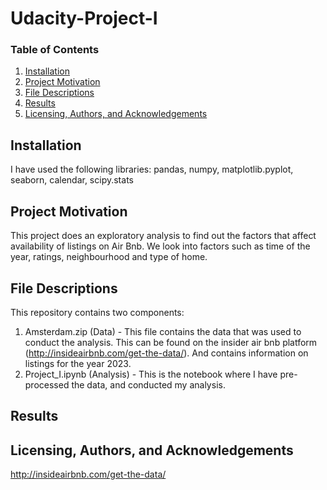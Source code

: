 # Udacity-Project-I

### Table of Contents

1. [Installation](#installation)
2. [Project Motivation](#motivation)
3. [File Descriptions](#files)
4. [Results](#results)
5. [Licensing, Authors, and Acknowledgements](#licensing)


## Installation <a name="installation"></a>
I have used the following libraries: pandas, numpy, matplotlib.pyplot, seaborn, calendar, scipy.stats

## Project Motivation <a name="motivation"></a>
This project does an exploratory analysis to find out the factors that affect availability of listings on Air Bnb. We look into factors such as time of the year, ratings, neighbourhood and type of home. 

## File Descriptions <a name="files"></a>
This repository contains two components:
1. Amsterdam.zip (Data) - This file contains the data that was used to conduct the analysis. This can be found on the insider air bnb platform (http://insideairbnb.com/get-the-data/). And contains information on listings for the year 2023. 
2. Project_I.ipynb (Analysis) - This is the notebook where I have pre-processed the data, and conducted my analysis.

## Results <a name="results"></a>

## Licensing, Authors, and Acknowledgements <a name="licensing"></a>
http://insideairbnb.com/get-the-data/
